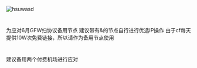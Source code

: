 ![hsuwasd](https://count.getloli.com/get/@hsuwasd?theme=rule34)

# 
为应对6月GFW扫协议备用节点
建议带有&的节点自行进行优选IP操作
由于cf每天提供10W次免费链接，所以请作为备用节点使用
#
建议备用两个付费机场进行应对
